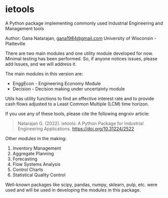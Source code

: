 # ietools
A Python package implementing commonly used Industrial Engineering and Management tools

Author: Gana Natarajan, gana1984@gmail.com
University of Wisconsin - Platteville

There are two main modules and one utility module developed for now. Minimal testing has been performed. So, if anyone notices issues, please add Issues, and we will address it.

The main modules in this version are:
 - EnggEcon - Engineering Economy Module
 - Decision - Decision making under uncertainty module

Utils has utility functions to find an effective interest rate and to provide cash flows adjusted to a Least Common Multiple (LCM) time horizon.

If you use any of these tools, please cite the following engrxiv article:
> Natarajan G. (2022). ietools: A Python Package for Industrial Engineering Applications. https://doi.org/10.31224/2522


Other modules in the making:
1. Inventory Management
2. Aggregate Planning
3. Forecasting
4. Flow Systems Analysis
5. Control Charts
6. Statistical Quality Control

Well-known packages like scipy, pandas, numpy, sklearn, pulp, etc. were used and will be used in developing the modules in this package. 
    
